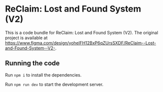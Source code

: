 
  # ReClaim: Lost and Found System (V2)

  This is a code bundle for ReClaim: Lost and Found System (V2). The original project is available at https://www.figma.com/design/yohelFH12BxP6qZUrsSXDF/ReClaim--Lost-and-Found-System--V2-.

  ## Running the code

  Run `npm i` to install the dependencies.

  Run `npm run dev` to start the development server.
  
